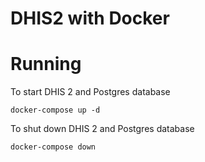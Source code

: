 # DHIS2 with Docker

# Running

To start DHIS 2 and Postgres database

```
docker-compose up -d
```

To shut down DHIS 2 and Postgres database

```
docker-compose down
```